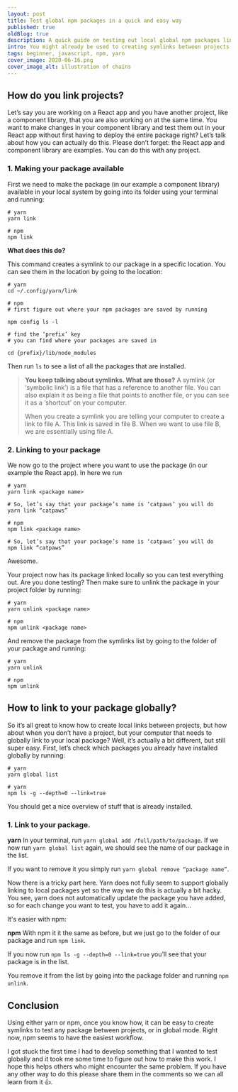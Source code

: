 ```yaml
---
layout: post
title: Test global npm packages in a quick and easy way
published: true
oldBlog: true
description: A quick guide on testing out local global npm packages line using npm or yarn.
intro: You might already be used to creating symlinks between projects locally using yarn or npm. But what if you are  working on a cli package that you want the user to use globally? You also want to be able to test your package locally to make sure everything is working as it should. But how do you do this? Here’s an easy guide on achieving a link to a local project to test out globally in your command line using either yarn or npm.
tags: beginner, javascript, npm, yarn
cover_image: 2020-06-16.png
cover_image_alt: illustration of chains
---
```


## How do you link projects?

Let’s say you are working on a React app and you have another project, like a component library, that you are also working on at the same time. You want to make changes in your component library and test them out in your React app without first having to deploy the entire package right? Let’s talk about how you can actually do this. Please don’t forget: the React app and component library are examples. You can do this with any project.

### 1. Making your package available

First we need to make the package (in our example a component library) available in your local system by going into its folder using your terminal and running:

```shell
# yarn
yarn link

# npm
npm link
```


**What does this do?**

This command creates a symlink to our package in a specific location. You can see them in the location by going to the location:

```shell
# yarn
cd ~/.config/yarn/link

# npm
# first figure out where your npm packages are saved by running

npm config ls -l

# find the ‘prefix’ key
# you can find where your packages are saved in

cd {prefix}/lib/node_modules
```

Then run `ls` to see a list of all the packages that are installed.


> **You keep talking about symlinks. What are those?**
> A symlink (or ‘symbolic link’) is a file that has a reference to another file. You can also explain it as being a file that points to another file, or you can see it as a ‘shortcut’ on your computer.
>
>When you create a symlink you are telling your computer to create a link to file A. This link is saved in file B. When we want to use file B, we are essentially using file A.

### 2. Linking to your package

We now go to the project where you want to use the package (in our example the React app). In here we run

```shell
# yarn
yarn link <package name>

# So, let’s say that your package’s name is ‘catpaws’ you will do
yarn link “catpaws”

# npm
npm link <package name>

# So, let’s say that your package’s name is ‘catpaws’ you will do
npm link “catpaws”
```

Awesome.

Your project now has its package linked locally so you can test everything out. Are you done testing? Then make sure to unlink the package in your project folder by running:

```shell
# yarn
yarn unlink <package name>

# npm
npm unlink <package name>
```

And remove the package from the symlinks list by going to the folder of your package and running:

```shell
# yarn
yarn unlink

# npm
npm unlink
```


## How to link to your package globally?

So it’s all great to know how to create local links between projects, but how about when you don’t have a project, but your computer that needs to globally link to your local package? Well, it’s actually a bit different, but still super easy. First, let’s check which packages you already have installed globally by running:

```shell
# yarn
yarn global list

# yarn
npm ls -g --depth=0 --link=true
```

You should get a nice overview of stuff that is already installed.

### 1. Link to your package.

**yarn**
In your terminal, run `yarn global add /full/path/to/package`.
If we now run `yarn global list` again, we should see the name of our package in the list.

If you want to remove it you simply run `yarn global remove “package name”`.

Now there is a tricky part here. Yarn does not fully seem to support globally linking to local packages yet so the way we do this is actually a bit hacky. You see, yarn does not automatically update the package you have added, so for each change you want to test, you have to add it again...

It's easier with npm:

**npm**
With npm it it the same as before, but we just go to the folder of our package and run `npm link`.

If you now run `npm ls -g --depth=0 --link=true` you’ll see that your package is in the list.

You remove it from the list by going into the package folder and running `npm unlink`.

## Conclusion
Using either yarn or npm, once you know how, it can be easy to create symlinks to test any package between projects, or in global mode. Right now, npm seems to have the easiest workflow.

I got stuck the first time I had to develop something that I wanted to test globally and it took me some time to figure out how to make this work. I hope this helps others who might encounter the same problem. If you have any other way to do this please share them in the comments so we can all learn from it 👍.
